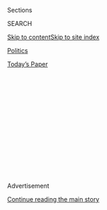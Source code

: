 <div id="app">

<div>

<div>

<div>

<div class="NYTAppHideMasthead css-1q2w90k e1suatyy0">

<div class="section css-ui9rw0 e1suatyy2">

<div class="css-eph4ug er09x8g0">

<div class="css-6n7j50">

</div>

<span class="css-1dv1kvn">Sections</span>

<div class="css-10488qs">

<span class="css-1dv1kvn">SEARCH</span>

</div>

[Skip to content](#site-content)[Skip to site index](#site-index)

</div>

<div id="masthead-section-label" class="css-1wr3we4 eaxe0e00">

[Politics](https://www.nytimes.com/section/politics)

</div>

<div class="css-10698na e1huz5gh0">

</div>

</div>

<div id="masthead-bar-one" class="section hasLinks css-15hmgas e1csuq9d3">

<div class="css-uqyvli e1csuq9d0">

</div>

<div class="css-1uqjmks e1csuq9d1">

</div>

<div class="css-9e9ivx">

[](https://myaccount.nytimes.com/auth/login?response_type=cookie&client_id=vi)

</div>

<div class="css-1bvtpon e1csuq9d2">

[Today’s Paper](https://www.nytimes.com/section/todayspaper)

</div>

</div>

</div>

</div>

<div data-aria-hidden="false">

<div id="site-content" role="main">

<div>

<div class="css-1aor85t" style="opacity:0.000000001;z-index:-1;visibility:hidden">

<div class="css-1hqnpie">

<div class="css-epjblv">

<span class="css-17xtcya">[Politics](/section/politics)</span><span class="css-x15j1o">|</span><span class="css-fwqvlz">Brent
Scowcroft, a Force on Foreign Policy for 40 Years, Dies at 95</span>

</div>

<div class="css-k008qs">

<div class="css-1iwv8en">

<span class="css-18z7m18"></span>

<div>

</div>

</div>

<span class="css-1n6z4y">https://nyti.ms/33CKZMU</span>

<div class="css-1705lsu">

<div class="css-4xjgmj">

<div class="css-4skfbu" role="toolbar" data-aria-label="Social Media Share buttons, Save button, and Comments Panel with current comment count" data-testid="share-tools">

  - 
  - 
  - 
  - 
    
    <div class="css-6n7j50">
    
    </div>

  - 
  - 

</div>

</div>

</div>

</div>

</div>

</div>

<div id="NYT_TOP_BANNER_REGION" class="css-13pd83m">

</div>

<div id="top-wrapper" class="css-1sy8kpn">

<div id="top-slug" class="css-l9onyx">

Advertisement

</div>

[Continue reading the main story](#after-top)

<div class="ad top-wrapper" style="text-align:center;height:100%;display:block;min-height:250px">

<div id="top" class="place-ad" data-position="top" data-size-key="top">

</div>

</div>

<div id="after-top">

</div>

</div>

<div>

<div id="sponsor-wrapper" class="css-1hyfx7x">

<div id="sponsor-slug" class="css-19vbshk">

Supported by

</div>

[Continue reading the main story](#after-sponsor)

<div id="sponsor" class="ad sponsor-wrapper" style="text-align:center;height:100%;display:block">

</div>

<div id="after-sponsor">

</div>

</div>

<div class="css-186x18t">

</div>

<div class="css-1vkm6nb ehdk2mb0">

# Brent Scowcroft, a Force on Foreign Policy for 40 Years, Dies at 95

</div>

He was a national security adviser to President Ford and the first
President Bush and an influential voice in Washington for decades.

<div class="css-79elbk" data-testid="photoviewer-wrapper">

<div class="css-z3e15g" data-testid="photoviewer-wrapper-hidden">

</div>

<div class="css-1a48zt4 ehw59r15" data-testid="photoviewer-children">

![<span class="css-16f3y1r e13ogyst0" data-aria-hidden="true">Brent
Scowcroft was one of the nation’s most authoritative military
intellectuals — a diplomat, linguist, tactician on nuclear arms and
missile systems and a scholar of global
politics.</span><span class="css-cnj6d5 e1z0qqy90" itemprop="copyrightHolder"><span class="css-1ly73wi e1tej78p0">Credit...</span><span><span>Diana
Walker/The LIFE Images Collection, via Getty
Images</span></span></span>](https://static01.nyt.com/images/2020/08/08/obituaries/00Scowcroft1/00Scrowcroft1-articleLarge.jpg?quality=75&auto=webp&disable=upscale)

</div>

</div>

<div class="css-18e8msd">

<div class="css-vp77d3 epjyd6m0">

<div class="css-1baulvz">

By [<span class="css-1baulvz last-byline" itemprop="name">Robert D.
McFadden</span>](https://www.nytimes.com/by/robert-d-mcfadden)

</div>

</div>

  - 
    
    <div class="css-ld3wwf e16638kd2">
    
    Aug. 7, 2020
    
    </div>

  - 
    
    <div class="css-4xjgmj">
    
    <div class="css-d8bdto" role="toolbar" data-aria-label="Social Media Share buttons, Save button, and Comments Panel with current comment count" data-testid="share-tools">
    
      - 
      - 
      - 
      - 
        
        <div class="css-6n7j50">
        
        </div>
    
      - 
      - 
    
    </div>
    
    </div>

</div>

</div>

<div class="section meteredContent css-1r7ky0e" name="articleBody" itemprop="articleBody">

<div class="css-1fanzo5 StoryBodyCompanionColumn">

<div class="css-53u6y8">

Brent Scowcroft, a pre-eminent foreign policy expert who helped shape
America’s international and strategic decisions for decades as the
national security adviser to Presidents Gerald R. Ford and George Bush
and as a counselor to seven administrations, died on Thursday at his
home in Falls Church, Va. He was 95.

His death was announced by a family spokesman, Jim McGrath, who did not
cite a specific cause.

Mr. Scowcroft wanted to be a fighter pilot after World War II, but a
plane crash changed the young man’s life and, as it turned out, gave the
nation one of its most authoritative military intellectuals — a
diplomat, linguist, tactician on nuclear arms and missile systems and a
scholar of global politics who became an influential voice in Washington
for more than 40 years.

He accompanied President Richard M. Nixon to China in 1972, oversaw the
Ford administration’s evacuation of Americans from Saigon in 1975, laid
groundwork for President Jimmy Carter’s Strategic Arms Limitation Treaty
with the Soviet Union in 1979, evaluated the MX missile systems for
President Ronald Reagan in the 1980s and directed President Bush’s
strategy in the Persian Gulf war in 1991.

Mr. Scowcroft was a principal architect of American policy toward
post-communist Russia, a leading Republican voice [opposing the
American-led invasion of
Iraq](https://www.wsj.com/articles/SB1029371773228069195) after the
Sept. 11 terrorist attacks and a voice in President Barack Obama’s
selection of a national security team after the 2008 elections.

</div>

</div>

<div class="css-1fanzo5 StoryBodyCompanionColumn">

<div class="css-53u6y8">

He also wrote books, taught at universities and counted among his many
protégés Condoleezza Rice and Robert M. Gates, both national security
experts who became secretaries of state and defense for President George
W. Bush.

</div>

</div>

<div class="css-79elbk" data-testid="photoviewer-wrapper">

<div class="css-z3e15g" data-testid="photoviewer-wrapper-hidden">

</div>

<div class="css-1a48zt4 ehw59r15" data-testid="photoviewer-children">

![<span class="css-16f3y1r e13ogyst0" data-aria-hidden="true">Mr.
Scowcroft, right, briefing President Ford and Henry Kissinger on the
evacuation of Americans from Saigon in
1975.</span><span class="css-cnj6d5 e1z0qqy90" itemprop="copyrightHolder"><span class="css-1ly73wi e1tej78p0">Credit...</span><span>National
Archives</span></span>](https://static01.nyt.com/images/2020/08/08/obituaries/00scowcroft2/0000scowcroft2-articleLarge.jpg?quality=75&auto=webp&disable=upscale)

</div>

</div>

<div class="css-1fanzo5 StoryBodyCompanionColumn">

<div class="css-53u6y8">

Most closely associated with moderate Republicans like Ford, [Howard H.
Baker
Jr.](https://www.nytimes.com/2014/06/27/us/politics/howard-h-baker-jr-great-conciliator-of-senate-dies-at-88.html)
and Colin L. Powell, Mr. Scowcroft (pronounced SKO-croft) was a
self-effacing former Air Force general who did not smoke or drink. He
preferred working quietly in small groups.

In making foreign policy, a national security adviser coordinates the
work of the National Security Council — the president, vice president,
secretaries of state and defense and others, supported by a staff that
writes papers and proposals — and makes sure that the president hears
all sides of the debate before making decisions.

Mr. Scowcroft called himself a traditionalist, who believed that the
nation should work with allies and international organizations, as
opposed to a “transformationalist,” like the second President Bush, who
argued that America should fight terrorism by spreading democracy in the
world — by force if necessary — and be free to act swiftly without
relying on overly cautious allies or a cumbersome United Nations.

</div>

</div>

<div class="css-1fanzo5 StoryBodyCompanionColumn">

<div class="css-53u6y8">

After leaving government in 1993, Mr. Scowcroft headed the
Washington-based Scowcroft Group, a consulting firm for international
businesses, and was chairman of an advisory board that made policy
recommendations to President George W. Bush.

Nevertheless, he was among the few prominent Republicans who challenged
President Bush in 2002 as the administration made its case to go to war
in Iraq.

In an op-ed article in The Wall Street Journal titled “Don’t Attack
Saddam,” Mr. Scowcroft said there was “scant evidence” of ties between
Iraq and Al Qaeda or the Sept. 11 attacks, as Mr. Bush claimed. And he
argued that an invasion to oust the Iraqi leader, Saddam Hussein, would
“seriously jeopardize, if not destroy, the global counterterrorist
campaign we have undertaken.”

The Iraq war, he told the Op-Ed columnist Roger Cohen of The New York
Times in 2007, had also [undermined faith in
America](https://www.nytimes.com/2007/09/03/opinion/03cohen.html).

“Historically, the world has always given us the benefit of the doubt
because it believed we meant well,” Mr. Scowcroft said. “It no longer
does. It is easy to lose trust, but it takes a lot of work to gain it.
Can the sense of confidence in us be restored? Sure. But not easily.”

</div>

</div>

<div class="css-79elbk" data-testid="photoviewer-wrapper">

<div class="css-z3e15g" data-testid="photoviewer-wrapper-hidden">

</div>

<div class="css-1a48zt4 ehw59r15" data-testid="photoviewer-children">

<div class="css-1xdhyk6 erfvjey0">

<span class="css-1ly73wi e1tej78p0">Image</span>

<div class="css-zjzyr8">

<div data-testid="lazyimage-container" style="height:279.68888888888887px">

</div>

</div>

</div>

<span class="css-16f3y1r e13ogyst0" data-aria-hidden="true">From left,
John H. Sununu, the White House chief of staff, Mr. Scowcroft and Gen.
H. Norman Schwarzkopf at the Pentagon in
1990.</span><span class="css-cnj6d5 e1z0qqy90" itemprop="copyrightHolder"><span class="css-1ly73wi e1tej78p0">Credit...</span><span>Kevin
Larkin/Agence France-Press — Getty Images</span></span>

</div>

</div>

<div class="css-1fanzo5 StoryBodyCompanionColumn">

<div class="css-53u6y8">

President Obama liked Mr. Scowcroft and his restrained foreign policy,
Jeffrey Goldberg [noted in The Atlantic
in 2016](https://www.theatlantic.com/magazine/archive/2016/04/the-obama-doctrine/471525/).
“Obama, unlike liberal interventionists, is an admirer of the
foreign-policy realism of President George H.W. Bush and, in particular,
of Bush’s national security adviser, Brent Scowcroft,” he wrote. “As
Obama was writing his campaign manifesto, ‘The Audacity of Hope,’ in
2006, Susan Rice, then an informal adviser, felt it necessary to remind
him to include at least one line of praise for the foreign policy of
President Bill Clinton, to partially balance the praise he showered on
Bush and Scowcroft.”

</div>

</div>

<div class="css-1fanzo5 StoryBodyCompanionColumn">

<div class="css-53u6y8">

Long after his retirement, Mr. Scowcroft remained a pillar of the
Republican national security establishment. In the run-up to the 2016
presidential election, he joined more than 120 other Republican foreign
policy veterans who crossed party lines and endorsed Hillary Clinton.
Mr. Scowcroft [said she
possessed](https://time.com/4378850/brent-scowcroft-hillary-clinton-donald-trump/)
“truly unique experience and perspective” to “lead our country at this
critical time.” He did not mention Donald J. Trump in his endorsement.

But days after Mr. Trump’s election, the frail and ailing Mr. Scowcroft
made an emotional appeal at an off-the-record Washington luncheon in his
honor, calling on fellow Republicans, and Democrats, to put country
above political party and accept posts in the incoming Trump
administration if asked to do so — even though, by some accounts, he
remained concerned that Mr. Trump was ill-prepared and unsuited for the
presidency.

“He needs you, your country needs you,” one attendee said,
characterizing Mr. Scowcroft’s message.

His appeal for public service was a classic reminder of a less partisan
age, when presidents often reached out to experienced talent, regardless
of party loyalties.

Brent Scowcroft was born on March 19, 1925, in Ogden, Utah, the son of
James and Lucile<span class="css-8l6xbc evw5hdy0"> </span>(Ballantyne)
Scowcroft. He graduated from the United States Military Academy at West
Point in 1947, joined the Air Force and envisioned life as a fighter
pilot.

But on Jan. 6, 1949, his P-51 Mustang developed engine trouble after
taking off from Grenier Army Air Field in New Hampshire (now
Manchester-Boston Regional Airport), and crash-landed. His injuries were
not critical, but he assumed he would never fly again and considered
other military career options.

In 1951, he married Marian Horner. She died in 1995. He is survived by
their daughter, Karen Scowcroft, and a granddaughter.

</div>

</div>

<div class="css-79elbk" data-testid="photoviewer-wrapper">

<div class="css-z3e15g" data-testid="photoviewer-wrapper-hidden">

</div>

<div class="css-1a48zt4 ehw59r15" data-testid="photoviewer-children">

<div class="css-1xdhyk6 erfvjey0">

<span class="css-1ly73wi e1tej78p0">Image</span>

<div class="css-zjzyr8">

<div data-testid="lazyimage-container" style="height:244.8888888888889px">

</div>

</div>

</div>

<span class="css-16f3y1r e13ogyst0" data-aria-hidden="true">Mr.
Kissinger and Mr. Scowcroft monitored developments in the seizure of the
S.S. Mayagüez in
1975.</span><span class="css-cnj6d5 e1z0qqy90" itemprop="copyrightHolder"><span class="css-1ly73wi e1tej78p0">Credit...</span><span>David
Hume Kennerly/Gerald R. Ford Library</span></span>

</div>

</div>

<div class="css-1fanzo5 StoryBodyCompanionColumn">

<div class="css-53u6y8">

Mr. Scowcroft earned a master’s degree in international relations from
Columbia University in 1953. He taught Russian history for four years at
West Point, studied Slavic languages at Georgetown University in 1958
and, from 1959 to 1961, used his Serbo-Croatian skills as an assistant
air attaché at the American Embassy in Belgrade, Yugoslavia. He taught
political science at the Air Force Academy in Colorado in 1962-63.

</div>

</div>

<div class="css-1fanzo5 StoryBodyCompanionColumn">

<div class="css-53u6y8">

He then joined the Air Force planning division in Washington, and in
1967 earned a doctorate in international relations at Columbia. Starting
in 1968, he held various Pentagon posts, becoming a special assistant to
Gen. John W. Vogt, director of the Joint Chiefs of Staff. In 1972, by
then a general, he became a military aide to President Nixon.

Mr. Scowcroft accompanied Nixon on his historic trip to China to
establish diplomatic relations after decades of estrangement. Fluent in
Russian, he next went to Moscow to prepare for Nixon’s spring visit
there, a delicate task because America was bombing North Vietnam, a
Soviet ally. Impressed, Henry A. Kissinger, then head of national
security, chose him as his deputy in 1973. That fall, Mr. Kissinger
became secretary of state, and Mr. Scowcroft ran Security Council
meetings in his absence.

At the White House, Mr. Scowcroft put in 18-hour days, working from a
cramped, cable-strewn cubby near the Oval Office. In 1975, after Nixon
had resigned in the Watergate scandal, Mr. Scowcroft briefed the new
president, Ford, on national security. Ford chose him to succeed Mr.
Kissinger as the national security adviser. To accept, he resigned his
commission as a lieutenant general.

</div>

</div>

<div class="css-79elbk" data-testid="photoviewer-wrapper">

<div class="css-z3e15g" data-testid="photoviewer-wrapper-hidden">

</div>

<div class="css-1a48zt4 ehw59r15" data-testid="photoviewer-children">

<div class="css-1xdhyk6 erfvjey0">

<span class="css-1ly73wi e1tej78p0">Image</span>

<div class="css-zjzyr8">

<div data-testid="lazyimage-container" style="height:581.9333333333333px">

</div>

</div>

</div>

<span class="css-16f3y1r e13ogyst0" data-aria-hidden="true">Mr.
Scowcroft speaking before the Senate Armed Services Committee in
1983.</span><span class="css-cnj6d5 e1z0qqy90" itemprop="copyrightHolder"><span class="css-1ly73wi e1tej78p0">Credit...</span><span>George
Tames/The New York Times</span></span>

</div>

</div>

<div class="css-1fanzo5 StoryBodyCompanionColumn">

<div class="css-53u6y8">

As American involvement in the Vietnam War ended in 1975, Mr. Scowcroft
planned the evacuation of American personnel from Saigon, and later a
military response to the Cambodian seizure of the American merchant ship
S.S. Mayagüez. The ship and 39 crewmen were saved, but 41 American
servicemen died.

Mr. Scowcroft left the White House in 1977, when Jimmy Carter became
president. He later went to work for Mr. Kissinger’s international
consulting firm, Kissinger Associates. But he remained a member of the
President Carter’s advisory committee on arms control and helped
formulate the Strategic Arms Limitation Treaty II signed by Mr. Carter
and the Soviet leader Leonid Brezhnev in 1979. The treaty, though not
ratified by Congress, was honored until 1986, when the Reagan
administration withdrew from it.

</div>

</div>

<div class="css-1fanzo5 StoryBodyCompanionColumn">

<div class="css-53u6y8">

President Reagan named Mr. Scowcroft to head a commission that evaluated
options for deployment of the MX missiles. Later, Reagan appointed him
to a commission led by former Senator John G. Tower that investigated
the Iran-contra scandal, in which money from arms sales to Iran was
diverted without authorization to anti-communist rebels in Nicaragua.
The commission found no evidence that Mr. Reagan had known of
skulduggery, but it criticized him for failing to monitor subordinates.

While it is rare for officials to return to White House jobs, Mr.
Scowcroft was an early and easy choice of President Bush for national
security adviser in 1989. Mr. Scowcroft chose Mr. Gates as his deputy
and Ms. Rice, a Soviet expert, as a council member.

Mr. Scowcroft was instrumental in developing policies toward
post-communist Russia that leaned away from trying to reshape its
political and economic systems — a response to the Soviet collapse that
critics said was too passive, one that missed chances to promote
democratic institutions. Mr. Scowcroft, however, defended the
administration’s approach as prudently cautious in a world turned upside
down after the Cold War.

</div>

</div>

<div class="css-79elbk" data-testid="photoviewer-wrapper">

<div class="css-z3e15g" data-testid="photoviewer-wrapper-hidden">

</div>

<div class="css-1a48zt4 ehw59r15" data-testid="photoviewer-children">

<div class="css-1xdhyk6 erfvjey0">

<span class="css-1ly73wi e1tej78p0">Image</span>

<div class="css-zjzyr8">

<div data-testid="lazyimage-container" style="height:314.4888888888889px">

</div>

</div>

</div>

<span class="css-16f3y1r e13ogyst0" data-aria-hidden="true">Mr.
Scowcroft in 2002. Long after his retirement, he remained a pillar of
the Republican national security
establishment.</span><span class="css-cnj6d5 e1z0qqy90" itemprop="copyrightHolder"><span class="css-1ly73wi e1tej78p0">Credit...</span><span>Paul
Hosefros/The New York Times</span></span>

</div>

</div>

<div class="css-1fanzo5 StoryBodyCompanionColumn">

<div class="css-53u6y8">

Mr. Scowcroft made two secret trips to China in 1989: one to underscore
America’s shock over China’s crackdown on pro-democracy demonstrators in
Tiananmen Square, which had left hundreds dead, and a second to mend
relations with Beijing after Mr. Bush had canceled contacts between
American and Chinese leaders.

Disclosure of the trips gave the public a rare glimpse of the diplomatic
dance that often plays out behind the scenes — a two-step of rejection
and reconciliation more typical of quarrelsome couples.

In 1991 Mr. Scowcroft was the guiding hand behind what Mr. Bush regarded
as the triumph of his political life, Operation Desert Storm, in which
the president mobilized an international coalition to oust an invading
Saddam Hussein from neighboring Kuwait. Mr. Scowcroft generally drew
narrow military goals, and the Persian Gulf war was no exception. He
urged Mr. Bush to limit operations to evicting Iraqi troops from Kuwait
and not to depose Saddam Hussein, unless the dictator resorted to
chemical or biological warfare against coalition forces or Israel.

</div>

</div>

<div class="css-1fanzo5 StoryBodyCompanionColumn">

<div class="css-53u6y8">

Mr. Bush awarded Mr. Scowcroft the Presidential Medal of Freedom, the
nation’s highest civilian honor.

Mr. Scowcroft wrote “A World Transformed,” (1998) with George Bush, on
policy issues after the Cold War. His talks with [Zbigniew
Brzezinski](https://www.nytimes.com/2017/05/26/us/zbigniew-brzezinski-dead-national-security-adviser-to-carter.html),
Mr. Carter’s national security adviser, were published as “America and
the World: Conversations on the Future of American Foreign Policy”
(2008).

A biography by Bartholomew Sparrow, “The Strategist: Brent Scowcroft and
the Call of National Security,” was published in 2015.

</div>

</div>

</div>

<div>

</div>

<div>

</div>

<div>

</div>

<div>

<div id="bottom-wrapper" class="css-1ede5it">

<div id="bottom-slug" class="css-l9onyx">

Advertisement

</div>

[Continue reading the main story](#after-bottom)

<div id="bottom" class="ad bottom-wrapper" style="text-align:center;height:100%;display:block;min-height:90px">

</div>

<div id="after-bottom">

</div>

</div>

</div>

</div>

</div>

## Site Index

<div>

</div>

## Site Information Navigation

  - [© <span>2020</span> <span>The New York Times
    Company</span>](https://help.nytimes.com/hc/en-us/articles/115014792127-Copyright-notice)

<!-- end list -->

  - [NYTCo](https://www.nytco.com/)
  - [Contact
    Us](https://help.nytimes.com/hc/en-us/articles/115015385887-Contact-Us)
  - [Work with us](https://www.nytco.com/careers/)
  - [Advertise](https://nytmediakit.com/)
  - [T Brand Studio](http://www.tbrandstudio.com/)
  - [Your Ad
    Choices](https://www.nytimes.com/privacy/cookie-policy#how-do-i-manage-trackers)
  - [Privacy](https://www.nytimes.com/privacy)
  - [Terms of
    Service](https://help.nytimes.com/hc/en-us/articles/115014893428-Terms-of-service)
  - [Terms of
    Sale](https://help.nytimes.com/hc/en-us/articles/115014893968-Terms-of-sale)
  - [Site Map](https://spiderbites.nytimes.com)
  - [Help](https://help.nytimes.com/hc/en-us)
  - [Subscriptions](https://www.nytimes.com/subscription?campaignId=37WXW)

</div>

</div>

</div>

</div>

